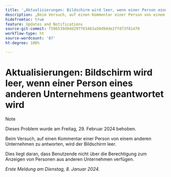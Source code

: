 ```yaml
---
title: '„Aktualisierungen: Bildschirm wird leer, wenn einer Person eines anderen Unternehmens geantwortet wird.“'
description: „Beim Versuch, auf einen Kommentar einer Person von einem anderen Unternehmen zu antworten, wird der Bildschirm leer.“
hidefromtoc: true
feature: Updates and Notifications
source-git-commit: f596539d9dd297f63463a50d9dde2ffd73f81470
workflow-type: ht
source-wordcount: '87'
ht-degree: 100%

---
```



# Aktualisierungen: Bildschirm wird leer, wenn einer Person eines anderen Unternehmens geantwortet wird

>[!NOTE]
>
>Dieses Problem wurde am Freitag, 29. Februar 2024 behoben.

Beim Versuch, auf einen Kommentar einer Person von einem anderen Unternehmen zu antworten, wird der Bildschirm leer.

Dies liegt daran, dass Benutzende nicht über die Berechtigung zum Anzeigen von Personen aus anderen Unternehmen verfügen.

_Erste Meldung am Dienstag, 8. Januar 2024._
